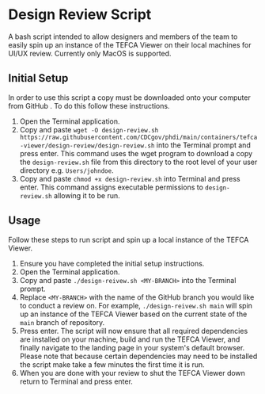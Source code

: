 # Design Review Script

A bash script intended to allow designers and members of the team to easily spin up an instance of the TEFCA Viewer on their local machines for UI/UX review. Currently only MacOS is supported.

## Initial Setup

In order to use this script a copy must be downloaded onto your computer from GitHub . To do this follow these instructions.
1. Open the Terminal application.
2. Copy and paste `wget -O design-review.sh https://raw.githubusercontent.com/CDCgov/phdi/main/containers/tefca-viewer/design-review/design-review.sh` into the Terminal prompt and press enter. This command uses the wget program to download a copy the `design-review.sh` file from this directory to the root level of your user directory e.g. `Users/johndoe`.
3. Copy and paste `chmod +x design-review.sh` into Terminal and press enter. This command assigns executable permissions to `design-review.sh` allowing it to be run.


## Usage

Follow these steps to run script and spin up a local instance of the TEFCA Viewer.

1. Ensure you have completed the initial setup instructions.
2. Open the Terminal application.
3. Copy and paste `./design-reivew.sh <MY-BRANCH>` into the Terminal prompt.
4. Replace `<MY-BRANCH>` with the name of the GitHub branch you would like to conduct a review on. For example, `./design-reivew.sh main` will spin up an instance of the TEFCA Viewer based on the current state of the `main` branch of repository.
5. Press enter. The script will now ensure that all required dependencies are installed on your machine, build and run the TEFCA Viewer, and finally navigate to the landing page in your system's default browser. Please note that because certain dependencies may need to be installed the script make take a few minutes the first time it is run.
6. When you are done with your review to shut the TEFCA Viewer down return to Terminal and press enter.